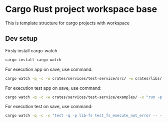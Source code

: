 # Cargo Rust project workspace base

This is template structure for cargo projects with workspace

## Dev setup

Firsly install cargo-watch

```sh
cargo install cargo-watch
```

For execution app on save, use command:

```sh
cargo watch -q -c -w crates/services/test-service/src/ -w crates/libs/ -w .cargo/ -x "run -p test-service"
```

For execution test app on save, use command:

```sh
cargo watch -q -c -w crates/services/test-service/examples/ -x "run -p test-service --example quick-dev"
```

For execution test on save, use command:

```sh
cargo watch -q -c -x "test -q -p lib-fs test_fs_execute_not_error -- --nocapture"
```
